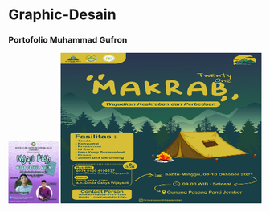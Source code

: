 # Graphic-Desain
### Portofolio Muhammad Gufron
<img src="https://raw.githubusercontent.com/froncreative/Graphic-Desain/refs/heads/main/Ngaji%20fiqh%2018%20juli.jpg" alt="Contoh Gambar" width="100">

<img src="https://github.com/froncreative/Graphic-Desain/blob/main/Pamflet%20Makrab%203.jpg?raw=true" alt="MAKRAB KPI" width="400" height="300">
